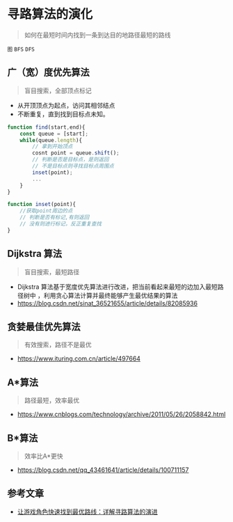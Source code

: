 # 寻路算法的演化
> 如何在最短时间内找到一条到达目的地路径最短的路线

```图```  ```BFS``` ```DFS```
## 广（宽）度优先算法
> 盲目搜索，全部顶点标记

* 从开顶顶点为起点，访问其相邻结点
* 不断重复，直到找到目标点未知。

```javascript
function find(start,end){
    const queue = [start];
    while(queue.length){
    	// 拿到开始顶点
        cosnt point = queue.shift();
        // 判断是否是目标点，是则返回
        // 不是目标点则寻找目标点周围点
        inset(point);
        ...
    }
}

function inset(point){
    //获取point周边的点
   	// 判断是否有标记,有则返回
    // 没有则进行标记，反正重复查找
}
```

## Dijkstra 算法
> 盲目搜索，最短路径
* Dijkstra 算法基于宽度优先算法进行改进，把当前看起来最短的边加入最短路径树中 ，利用贪心算法计算并最终能够产生最优结果的算法
* https://blog.csdn.net/sinat_36521655/article/details/82085936

## 贪婪最佳优先算法
> 有效搜索，路径不是最优
* https://www.ituring.com.cn/article/497664

## A*算法
> 路径最短，效率最优
* https://www.cnblogs.com/technology/archive/2011/05/26/2058842.html

## B*算法
> 效率比A*更快
* https://blog.csdn.net/qq_43461641/article/details/100711157

## 参考文章
* [让游戏角色快速找到最优路线：详解寻路算法的演进](https://gameinstitute.qq.com/community/detail/119033) 


